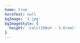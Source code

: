 ```yaml
---
home: true
heroText: null
bgImage: '1.jpg'
bgImageStyle: {
  height: 'calc(100vh - 3.6rem)'
}
---
```

